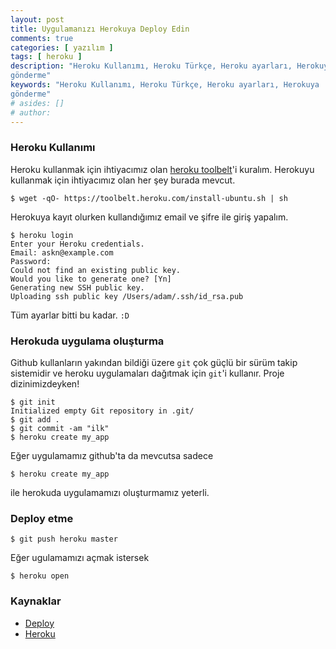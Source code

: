 ```yaml
---
layout: post
title: Uygulamanızı Herokuya Deploy Edin
comments: true
categories: [ yazılım ]
tags: [ heroku ]
description: "Heroku Kullanımı, Heroku Türkçe, Heroku ayarları, Herokuya
gönderme"
keywords: "Heroku Kullanımı, Heroku Türkçe, Heroku ayarları, Herokuya
gönderme"
# asides: []
# author:
---
```


### Heroku Kullanımı

Heroku kullanmak için ihtiyacımız olan [heroku toolbelt](https://toolbelt.heroku.com/)'i kuralım. Herokuyu kullanmak için ihtiyacımız olan her şey burada mevcut.

<!-- more -->

    $ wget -qO- https://toolbelt.heroku.com/install-ubuntu.sh | sh

Herokuya kayıt olurken kullandığımız email ve şifre ile giriş yapalım.

    $ heroku login
    Enter your Heroku credentials.
    Email: askn@example.com
    Password:
    Could not find an existing public key.
    Would you like to generate one? [Yn]
    Generating new SSH public key.
    Uploading ssh public key /Users/adam/.ssh/id_rsa.pub

Tüm ayarlar bitti bu kadar. `:D`

### Herokuda uygulama oluşturma

Github kullanların yakından bildiği üzere `git` çok güçlü bir sürüm takip sistemidir ve heroku uygulamaları dağıtmak için
`git`'i kullanır. Proje dizinimizdeyken!

    $ git init
    Initialized empty Git repository in .git/
    $ git add .
    $ git commit -am "ilk"
    $ heroku create my_app

Eğer uygulamamız github'ta da mevcutsa sadece

    $ heroku create my_app

ile herokuda uygulamamızı oluşturmamız yeterli.

### Deploy etme

    $ git push heroku master

Eğer ugulamamızı açmak istersek

    $ heroku open


###  Kaynaklar

- [Deploy](http://ruby.railstutorial.org/ruby-on-rails-tutorial-book#sec-deploying)
- [Heroku](https://devcenter.heroku.com/articles/git#tracking-your-app-in-git)
